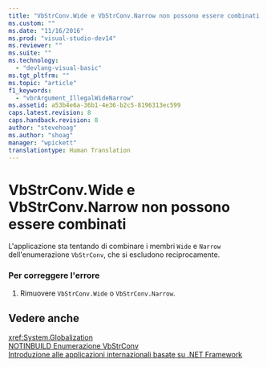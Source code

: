 ```yaml
---
title: "VbStrConv.Wide e VbStrConv.Narrow non possono essere combinati | Microsoft Docs"
ms.custom: ""
ms.date: "11/16/2016"
ms.prod: "visual-studio-dev14"
ms.reviewer: ""
ms.suite: ""
ms.technology: 
  - "devlang-visual-basic"
ms.tgt_pltfrm: ""
ms.topic: "article"
f1_keywords: 
  - "vbrArgument_IllegalWideNarrow"
ms.assetid: a53b4e6a-36b1-4e36-b2c5-8196313ec599
caps.latest.revision: 8
caps.handback.revision: 8
author: "stevehoag"
ms.author: "shoag"
manager: "wpickett"
translationtype: Human Translation
---
```

# VbStrConv.Wide e VbStrConv.Narrow non possono essere combinati
L'applicazione sta tentando di combinare i membri `Wide` e `Narrow` dell'enumerazione `VbStrConv`, che si escludono reciprocamente.  
  
### Per correggere l'errore  
  
1.  Rimuovere `VbStrConv.Wide` o `VbStrConv.Narrow`.  
  
## Vedere anche  
 <xref:System.Globalization>   
 [NOTINBUILD Enumerazione VbStrConv](http://msdn.microsoft.com/it-it/59f83dd9-6361-47df-a836-02ba9d4cb936)   
 [Introduzione alle applicazioni internazionali basate su .NET Framework](/visual-studio/ide/introduction-to-international-applications-based-on-the-dotnet-framework)